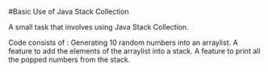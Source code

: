 #Basic Use of Java Stack Collection

A small task that involves using Java Stack Collection.

Code consists of :
Generating 10 random numbers into an arraylist. 
A feature to add the elements of the arraylist into a stack.
A feature to print all the popped numbers from the stack.
